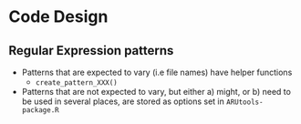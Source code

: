 # Code Design

## Regular Expression patterns
- Patterns that are expected to vary (i.e file names) have helper functions
  - `create_pattern_XXX()`
- Patterns that are not expected to vary, but either a) might, or b) need to
  be used in several places, are stored as options set in `ARUtools-package.R`
